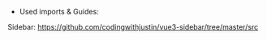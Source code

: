- Used imports & Guides:

Sidebar:
https://github.com/codingwithjustin/vue3-sidebar/tree/master/src
